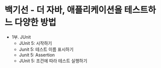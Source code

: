 # 백기선 - 더 자바, 애플리케이션을 테스트하느 다양한 방법
- 1부. JUnit
  - JUnit 5: 시작하기
  - Junit 5: 테스트 이름 표시하기
  - Junit 5: Assertion
  - JUnit 5: 조건에 따라 테스트 실행하기
